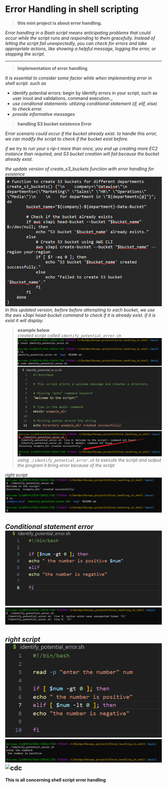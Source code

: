 # **Error Handling in shell scripting**

>**this mini project is about error handling.**

_Error handling in a Bash script means anticipating problems that could occur while the script runs and responding to them gracefully. Instead of letting the script fail unexpectedly, you can check for errors and take appropriate actions, like showing a helpful message, logging the error, or stopping the script._

----
> **Implementation of error handling**

_It is essential to consider some factor while when implementing error in shell script. such as_
- identify potential errors: begin by identify errors in your script, such as user inout and validations, command execution._
- _use conditonal statements: utilizing conditional statement (if, elif, else) to check error._
- _provide informative messages_


>**handling S3 bucket existence Error**

_Error scenario could occur if the bucket already exist. to handle this error, we can modify the script to check if the bucket exist before._

_if we try to run your s rip-t more than once, you end up creating more EC2 instance than required, and S3 bucket creation will fail because the bucket already exist._

_the update version of create_s3_buckets function with error handling for existence_
![bucket](./Img/newww%20buc.jpg)
_In this updated version, before before attempting to each bucket, we use the aws s3api head-bucket command to check if it is already exist. if it is exist it will display._

>**example below**<br>
_created script called `identify_potential_error.sh`_
![new](./Img/1.%20created%20id.jpg)
![ee](./Img/2.0%20error%20editor.jpg)
![we](./Img/2.%20err.jpg)
_using `./identify_potential_error.sh` to execute the script and output the program it bring error because of the script_

_right script_
![er](./Img/2.1%20worked.jpg)

_Conditional statement error_
![er](./Img/3.%20conditional%20erro%20editor.jpg)
![ff](./Img/3.%20output.jpg)
----

_right script_
![gf](./Img/4.%20original%20code.jpg)
![gg](./Img/4.%20output.jpg)
![cdc](./Img/5.2%20if%20execute.jpg)
---


**This is all concerning shell script error handling**
